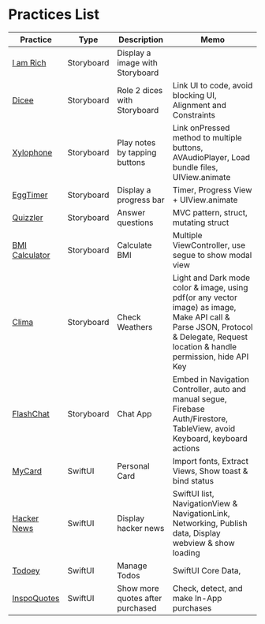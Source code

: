 # Practices List

| Practice                                                                                         | Type       | Description                      | Memo                                                                                                                                                                            |
| ------------------------------------------------------------------------------------------------ | ---------- | -------------------------------- | ------------------------------------------------------------------------------------------------------------------------------------------------------------------------------- |
| [I am Rich](https://github.com/jinyongnan810/swift-ui-practices/tree/main/I%20am%20Rich)         | Storyboard | Display a image with Storyboard  |                                                                                                                                                                                 |
| [Dicee](https://github.com/jinyongnan810/swift-ui-practices/tree/main/Dicee)                     | Storyboard | Role 2 dices with Storyboard     | Link UI to code, avoid blocking UI, Alignment and Constraints                                                                                                                   |
| [Xylophone](https://github.com/jinyongnan810/swift-ui-practices/tree/main/Xylophone)             | Storyboard | Play notes by tapping buttons    | Link onPressed method to multiple buttons, AVAudioPlayer, Load bundle files, UIView.animate                                                                                     |
| [EggTimer](https://github.com/jinyongnan810/swift-ui-practices/tree/main/EggTimer)               | Storyboard | Display a progress bar           | Timer, Progress View + UIView.animate                                                                                                                                           |
| [Quizzler](https://github.com/jinyongnan810/swift-ui-practices/tree/main/Quizzler)               | Storyboard | Answer questions                 | MVC pattern, struct, mutating struct                                                                                                                                            |
| [BMI Calculator](https://github.com/jinyongnan810/swift-ui-practices/tree/main/BMI%20Calculator) | Storyboard | Calculate BMI                    | Multiple ViewController, use segue to show modal view                                                                                                                           |
| [Clima](https://github.com/jinyongnan810/swift-ui-practices/tree/main/Clima)                     | Storyboard | Check Weathers                   | Light and Dark mode color & image, using pdf(or any vector image) as image, Make API call & Parse JSON, Protocol & Delegate, Request location & handle permission, hide API Key |
| [FlashChat](https://github.com/jinyongnan810/swift-ui-practices/tree/main/FlashChat)             | Storyboard | Chat App                         | Embed in Navigation Controller, auto and manual segue, Firebase Auth/Firestore, TableView, avoid Keyboard, keyboard actions                                                     |
| [MyCard](https://github.com/jinyongnan810/swift-ui-practices/tree/main/MyCard)                   | SwiftUI    | Personal Card                    | Import fonts, Extract Views, Show toast & bind status                                                                                                                           |
| [Hacker News](https://github.com/jinyongnan810/swift-ui-practices/tree/main/HackerNews)          | SwiftUI    | Display hacker news              | SwiftUI list, NavigationView & NavigationLink, Networking, Publish data, Display webview & show loading                                                                         |
| [Todoey](https://github.com/jinyongnan810/swift-ui-practices/tree/main/Todoey)                   | SwiftUI    | Manage Todos                     | SwiftUI Core Data,                                                                                                                                                              |
| [InspoQuotes](https://github.com/jinyongnan810/swift-ui-practices/tree/main/InspoQuotes)         | SwiftUI    | Show more quotes after purchased | Check, detect, and make In-App purchases                                                                                                                                        |
